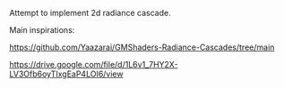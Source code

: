 Attempt to implement 2d radiance cascade.

Main inspirations:

https://github.com/Yaazarai/GMShaders-Radiance-Cascades/tree/main

https://drive.google.com/file/d/1L6v1_7HY2X-LV3Ofb6oyTIxgEaP4LOI6/view
